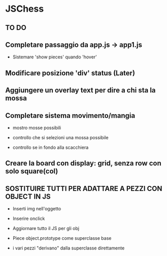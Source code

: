 # JSChess
## TO DO

## Completare passaggio da app.js -> app1.js

  * Sistemare 'show pieces' quando 'hover'

## Modificare posizione 'div' status (Later)

## Aggiungere un overlay text per dire a chi sta la mossa

## Completare sistema movimento/mangia

  * mostro mosse possibili

  * controllo che si selezioni una mossa possibile

  * controllo se in fondo alla scacchiera

## Creare la board con display: grid, senza row con solo square(col)

## SOSTITUIRE TUTTI PER ADATTARE A PEZZI CON OBJECT IN JS
  * Inserti img nell'oggetto
  * Inserire onclick
  * Aggiornare tutto il JS per gli obj

* Piece object.prototype come superclasse base
* i vari pezzi "derivano" dalla superclasse direttamente
